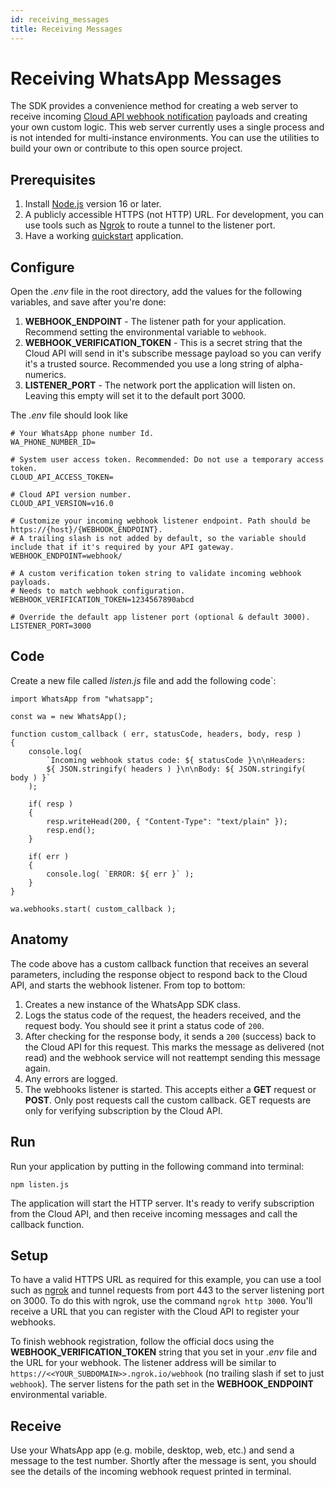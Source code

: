 ```yaml
---
id: receiving_messages
title: Receiving Messages
---
```


# Receiving WhatsApp Messages
The SDK provides a convenience method for creating a web server to receive incoming [Cloud API webhook notification](https://developers.facebook.com/docs/whatsapp/cloud-api/webhooks/components) payloads and creating your own custom logic. This web server currently uses a single process and is not intended for multi-instance environments. You can use the utilities to build your own or contribute to this open source project.

## Prerequisites
1. Install [Node.js](https://nodejs.org/) version 16 or later.
2. A publicly accessible HTTPS (not HTTP) URL. For development, you can use tools such as [Ngrok](https://ngrok.io/) to route a tunnel to the listener port.
3. Have a working [quickstart](/) application.

## Configure
Open the *.env* file in the root directory, add the values for the following variables, and save after you're done:
1. **WEBHOOK_ENDPOINT** - The listener path for your application. Recommend setting the environmental variable to `webhook`.
2. **WEBHOOK_VERIFICATION_TOKEN** - This is a secret string that the Cloud API will send in it's subscribe message payload so you can verify it's a trusted source. Recommended you use a long string of alpha-numerics.
3. **LISTENER_PORT** - The network port the application will listen on. Leaving this empty will set it to the default port 3000.

The *.env* file should look like
```shell
# Your WhatsApp phone number Id.
WA_PHONE_NUMBER_ID=

# System user access token. Recommended: Do not use a temporary access token.
CLOUD_API_ACCESS_TOKEN=

# Cloud API version number.
CLOUD_API_VERSION=v16.0

# Customize your incoming webhook listener endpoint. Path should be https://{host}/{WEBHOOK_ENDPOINT}.
# A trailing slash is not added by default, so the variable should include that if it's required by your API gateway.
WEBHOOK_ENDPOINT=webhook/

# A custom verification token string to validate incoming webhook payloads.
# Needs to match webhook configuration.
WEBHOOK_VERIFICATION_TOKEN=1234567890abcd

# Override the default app listener port (optional & default 3000).
LISTENER_PORT=3000
```

## Code
Create a new file called *listen.js* file and add the following code`:
```
import WhatsApp from "whatsapp";

const wa = new WhatsApp();

function custom_callback ( err, statusCode, headers, body, resp )
{
    console.log(
        `Incoming webhook status code: ${ statusCode }\n\nHeaders:
        ${ JSON.stringify( headers ) }\n\nBody: ${ JSON.stringify( body ) }`
    );

    if( resp )
    {
        resp.writeHead(200, { "Content-Type": "text/plain" });
        resp.end();
    }

    if( err )
    {
        console.log( `ERROR: ${ err }` );
    }
}

wa.webhooks.start( custom_callback );
```

## Anatomy
The code above has a custom callback function that receives an several parameters, including the response object to respond back to the Cloud API, and starts the webhook listener. From top to bottom:
1. Creates a new instance of the WhatsApp SDK class.
2. Logs the status code of the request, the headers received, and the request body. You should see it print a status code of `200`.
3. After checking for the response body, it sends a `200` (success) back to the Cloud API for this request. This marks the message as delivered (not read) and the webhook service will not reattempt sending this message again.
4. Any errors are logged.
5. The webhooks listener is started. This accepts either a **GET** request or **POST**. Only post requests call the custom callback. GET requests are only for verifying subscription by the Cloud API.

## Run
Run your application by putting in the following command into terminal:
```
npm listen.js
```
The application will start the HTTP server. It's ready to verify subscription from the Cloud API, and then receive incoming messages and call the callback function.

## Setup
To have a valid HTTPS URL as required for this example, you can use a tool such as [ngrok](https://ngrok.io/) and tunnel requests from port 443 to the server listening port on 3000. To do this with ngrok, use the command `ngrok http 3000`. You'll receive a URL that you can register with the Cloud API to register your webhooks.

To finish webhook registration, follow the official docs using the **WEBHOOK_VERIFICATION_TOKEN** string that you set in your *.env* file and the URL for your webhook. The listener address will be similar to `https://<<YOUR_SUBDOMAIN>>.ngrok.io/webhook` (no trailing slash if set to just `webhook`). The server listens for the path set in the **WEBHOOK_ENDPOINT** environmental variable.

## Receive
Use your WhatsApp app (e.g. mobile, desktop, web, etc.) and send a message to the test number. Shortly after the message is sent, you should see the details of the incoming webhook request printed in terminal.
